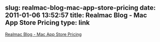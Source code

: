 slug: realmac-blog-mac-app-store-pricing
date: 2011-01-06 13:52:57
title: Realmac Blog - Mac App Store Pricing
type: link
---

[Realmac Blog - Mac App Store Pricing](http://realmacsoftware.com/blog/mac-app-store-pricing)
